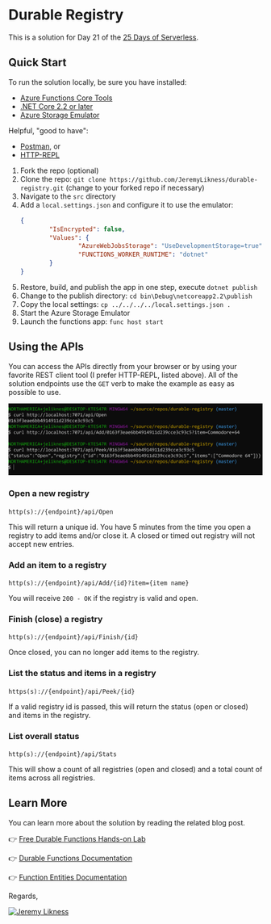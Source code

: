 # Durable Registry

This is a solution for Day 21 of the [25 Days of Serverless](https://25daysofserverless.com/).

## Quick Start

To run the solution locally, be sure you have installed:

- [Azure Functions Core Tools](https://jlik.me/g0h)
- [.NET Core 2.2 or later](https://jlik.me/g0i)
- [Azure Storage Emulator](https://jlik.me/g0j)

Helpful, "good to have":

- [Postman](https://www.getpostman.com/), or
- [HTTP-REPL](https://jlik.me/g0k)

1. Fork the repo (optional)
1. Clone the repo: `git clone https://github.com/JeremyLikness/durable-registry.git` (change to your forked repo if necessary)
1. Navigate to the `src` directory
1. Add a `local.settings.json` and configure it to use the emulator:
    ```json
    {
            "IsEncrypted": false,
            "Values": {
                    "AzureWebJobsStorage": "UseDevelopmentStorage=true",
                    "FUNCTIONS_WORKER_RUNTIME": "dotnet"
            }
    }
    ```
1. Restore, build, and publish the app in one step, execute `dotnet publish`
1. Change to the publish directory: `cd bin\Debug\netcoreapp2.2\publish`
1. Copy the local settings: `cp ../../../../local.settings.json .`
1. Start the Azure Storage Emulator
1. Launch the functions app: `func host start`

## Using the APIs

You can access the APIs directly from your browser or by using your favorite REST client tool (I prefer HTTP-REPL, listed above). All of the solution endpoints use the `GET` verb to make the example as easy as possible to use.

![API Example](./splash.png)

### Open a new registry

`http(s)://{endpoint}/api/Open`

This will return a unique id. You have 5 minutes from the time you open a registry to add items and/or close it. A closed or timed out registry will not accept new entries.

### Add an item to a registry

`http(s)://{endpoint}/api/Add/{id}?item={item name}`

You will receive `200 - OK` if the registry is valid and open.

### Finish (close) a registry

`http(s)://{endpoint}/api/Finish/{id}`

Once closed, you can no longer add items to the registry.

### List the status and items in a registry

`https(s)://{endpoint}/api/Peek/{id}`

If a valid registry id is passed, this will return the status (open or closed) and items in the registry.

### List overall status

`http(s)://{endpoint}/api/Stats`

This will show a count of all registries (open and closed) and a total count of items across all registries.

## Learn More

You can learn more about the solution by reading the related blog post.

👉 [Free Durable Functions Hands-on Lab](https://jlik.me/g0l)

👉 [Durable Functions Documentation](https://jlik.me/g0m)

👉 [Function Entities Documentation](https://jlik.me/g0n)


Regards,

[![Jeremy Likness](https://blog.jeremylikness.com/images/jeremylikness.gif)](https://twitter.com/JeremyLikness)
